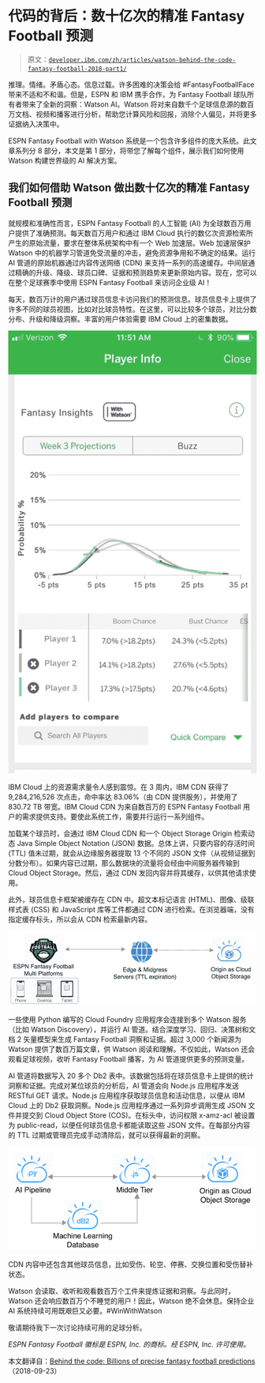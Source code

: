 # 代码的背后：数十亿次的精准 Fantasy Football 预测

> 原文：[`developer.ibm.com/zh/articles/watson-behind-the-code-fantasy-football-2018-part1/`](https://developer.ibm.com/zh/articles/watson-behind-the-code-fantasy-football-2018-part1/)

推理。情绪。矛盾心态。信息过载。许多困难的决策会给 #FantasyFootballFace 带来不适和不和谐。但是，ESPN 和 IBM 携手合作，为 Fantasy Football 球队所有者带来了全新的洞察：Watson AI。Watson 将对来自数千个足球信息源的数百万文档、视频和播客进行分析，帮助您计算风险和回报，消除个人偏见，并将更多证据纳入决策中。

ESPN Fantasy Football with Watson 系统是一个包含许多组件的庞大系统。此文章系列分 8 部分，本文是第 1 部分，将带您了解每个组件，展示我们如何使用 Watson 构建世界级的 AI 解决方案。

## 我们如何借助 Watson 做出数十亿次的精准 Fantasy Football 预测

就规模和准确性而言，ESPN Fantasy Football 的人工智能 (AI) 为全球数百万用户提供了准确预测。每天数百万用户和通过 IBM Cloud 执行的数亿次资源检索所产生的原始流量，要求在整体系统架构中有一个 Web 加速层。Web 加速层保护 Watson 中的机器学习管道免受流量的冲击，避免资源争用和不确定的结果。运行 AI 管道的原始机器通过内容传送网络 (CDN) 来支持一系列的高速缓存。中间层通过精确的升级、降级、球员口碑、证据和预测趋势来更新原始内容。现在，您可以在整个足球赛季中使用 ESPN Fantasy Football 来访问企业级 AI！

每天，数百万计的用户通过球员信息卡访问我们的预测信息。球员信息卡上提供了许多不同的球员视图，比如对比球员特性。在这里，可以比较多个球员，对比分数分布、升级和降级洞察。丰富的用户体验需要 IBM Cloud 上的密集数据。

![alt](img/ecb9fffdbf5a776d738d09ddcd9e20d7.png)

IBM Cloud 上的资源需求量令人感到震惊。在 3 周内，IBM CDN 获得了 9,284,216,526 次点击，命中率达 83.06%（由 CDN 提供服务），并使用了 830.72 TB 带宽。IBM Cloud CDN 为来自数百万的 ESPN Fantasy Football 用户的需求提供支持。要使此系统工作，需要并行运行一系列组件。

加载某个球员时，会通过 IBM Cloud CDN 和一个 Object Storage Origin 检索动态 Java Simple Object Notation (JSON) 数据。总体上讲，只要内容的存活时间 (TTL) 值未过期，就会从边缘服务器提取 13 个不同的 JSON 文件（从视频证据到分数分布）。如果内容已过期，那么数据块的流量将会经由中间服务器传输到 Cloud Object Storage。然后，通过 CDN 发回内容并将其缓存，以供其他请求使用。

此外，球员信息卡框架被缓存在 CDN 中。超文本标记语言 (HTML)、图像、级联样式表 (CSS) 和 JavaScript 库等工件都通过 CDN 进行检索。在浏览器端，没有指定缓存标头，所以会从 CDN 检索最新内容。

![alt](img/a6c173c5d1cabd9c5ced04ee4de71812.png)

一些使用 Python 编写的 Cloud Foundry 应用程序会连接到多个 Watson 服务（比如 Watson Discovery），并运行 AI 管道。结合深度学习、回归、决策树和文档 2 矢量模型来生成 Fantasy Football 洞察和证据。超过 3,000 个新闻源为 Watson 提供了数百万篇文章，供 Watson 阅读和理解。不仅如此，Watson 还会观看足球视频，收听 Fantasy Football 播客，为 AI 管道提供更多的预测变量。

AI 管道将数据写入 20 多个 Db2 表中。该数据包括将在球员信息卡上提供的统计洞察和证据。完成对某位球员的分析后，AI 管道会向 Node.js 应用程序发送 RESTful GET 请求。Node.js 应用程序获取球员信息和活动信息，以便从 IBM Cloud 上的 Db2 获取洞察。Node.js 应用程序通过一系列异步调用生成 JSON 文件并提交到 Cloud Object Store (COS)。在标头中，访问权限 x-amz-acl 被设置为 public-read，以便任何球员信息卡都能读取这些 JSON 文件。在每部分内容的 TTL 过期或管理员完成手动清除后，就可以获得最新的洞察。

![alt](img/2f9002fc0dd9bff93caa689834ade285.png)

CDN 内容中还包含其他球员信息，比如受伤、轮空、停赛、交换位置和受伤替补状态。

Watson 会读取、收听和观看数百万个工件来提炼证据和洞察。与此同时，Watson 还会响应数百万个不睡觉的用户！因此，Watson 绝不会休息。保持企业 AI 系统持续可用既艰巨又必要。#WinWithWatson

敬请期待我下一次讨论持续可用的足球分析。

*ESPN Fantasy Football 徽标是 ESPN, Inc. 的商标。经 ESPN, Inc. 许可使用。*

本文翻译自：[Behind the code: Billions of precise fantasy football predictions](https://developer.ibm.com/articles/watson-behind-the-code-fantasy-football-2018-part1/)（2018-09-23）